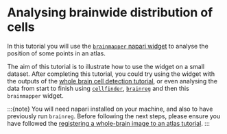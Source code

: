 # Analysing brainwide distribution of cells

In this tutorial you will use the [`brainmapper` napari widget](/documentation/brainglobe-utils/transform-widget) 
to analyse the position of some points in an atlas. 

The aim of this tutorial is to illustrate how to use the widget on a small dataset. After completing this tutorial, 
you could try using the widget with the outputs of the 
[whole brain cell detection tutorial](/tutorials/brainmapper/index), or even analysing the data from start to finish 
using [`cellfinder`](/documentation/cellfinder/index), [`brainreg`](/documentation/brainreg/index) and then this 
`brainmapper` widget.

:::{note}
You will need napari installed on your machine, and also to have previously run `brainreg`. Before following the next
steps, please ensure you have followed the
[registering a whole-brain image to an atlas tutorial](/tutorials/tutorial-whole-brain-registration).
:::
